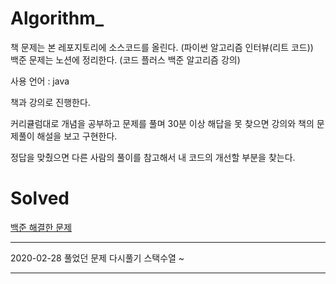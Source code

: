 # Algorithm_

책 문제는 본 레포지토리에 소스코드를 올린다. (파이썬 알고리즘 인터뷰(리트 코드))  
백준 문제는 노션에 정리한다. (코드 플러스 백준 알고리즘 강의)

사용 언어 : java

책과 강의로 진행한다.

커리큘럼대로 개념을 공부하고 문제를 풀며 30분 이상 해답을 못 찾으면 강의와 책의 문제풀이 해설을 보고 구현한다.   

정답을 맞췄으면 다른 사람의 풀이를 참고해서 내 코드의 개선할 부분을 찾는다.

# Solved


<a href="https://astonishing-existence-a40.notion.site/9cbd592735c444c2beb28b21957cf2a2?v=331b04166c814e28b3e6e2ba9c1b1657" target="_blank">백준 해결한 문제</a>

---

2020-02-28
풀었던 문제 다시풀기
스택수열 ~

---
